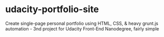 # udacity-portfolio-site
Create single-page personal portfolio using HTML, CSS, & heavy grunt.js automation - 3nd project for Udacity Front-End Nanodegree, fairly simple
